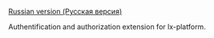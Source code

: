 [Russian version (Русская версия)](https://github.com/epicoon/lx-auth/blob/master/README-ru.md)

Authentification and authorization extension for lx-platform.
